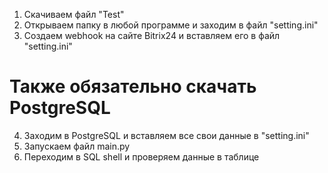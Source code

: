 1. Скачиваем файл "Test"
2. Открываем папку в любой программе и заходим в файл "setting.ini"
3. Создаем webhook на сайте Bitrix24 и вставляем его в файл "setting.ini"
# Также обязательно скачать PostgreSQL
4. Заходим в PostgreSQL и вставляем все свои данные в "setting.ini"
5. Запускаем файл main.py
6. Переходим в SQL shell и проверяем данные в таблице
